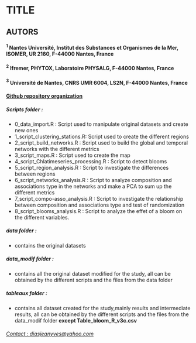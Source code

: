 # TITLE
## AUTORS
#### $^1$ Nantes Université, Institut des Substances et Organismes de la Mer, ISOMER, UR 2160, F-44000 Nantes, France
#### $^2$ Ifremer, PHYTOX, Laboratoire PHYSALG, F-44000 Nantes, France
#### $^3$ Université de Nantes, CNRS UMR 6004, LS2N, F-44000 Nantes, France

#### <u>Github repository organization</u>

##### Scripts folder :
+ 0_data_import.R : Script used to manipulate original datasets and create new ones
+ 1_script_clustering_stations.R: Script used to create the different regions
+ 2_script_build_networks.R : Script used to build the global and temporal networks with the different metrics
+ 3_script_maps.R : Script used to create the map
+ 4_script_Chlatimeseries_processing.R : Script to detect blooms
+ 5_script_region_analysis.R : Script to investigate the differences between regions
+ 6_script_networks_analysis.R : Script to analyze composition and associations type in the networks and make a PCA to sum up the different metrics
+ 7_script_compo-asso_analysis.R : Script to investigate the relationship between composition and associations type and test of randomization
+ 8_script_blooms_analysis.R : Script to analyze the effet of a bloom on the different variables.

##### data folder :
+ contains the original datasets

##### data_modif folder : 
+ contains all the original dataset modified for the study, all can be obtained by the different scripts and the files from the data folder 

##### tableaux folder : 
+ contains all dataset created for the study,mainly results and intermediate results, all can be obtained by the different scripts and the files from the data_modif folder **except Table_bloom_R_v3c.csv**



###### <u>Contact : diasjeanyves@yahoo.com</u>
